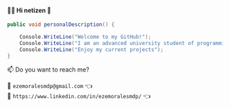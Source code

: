 #### :man_technologist: Hi netizen 👋

```csharp
public void personalDescription() {

    Console.WriteLine("Welcome to my GitHub!");
    Console.WriteLine("I am an advanced university student of programming at the National Technological University (UTN).");
    Console.WriteLine("Enjoy my current projects");
}
```
📫 Do you want to reach me?

:email: `ezemoralesmdp@gmail.com` :point_left:   
:link: `https://www.linkedin.com/in/ezemoralesmdp/` :point_left:
